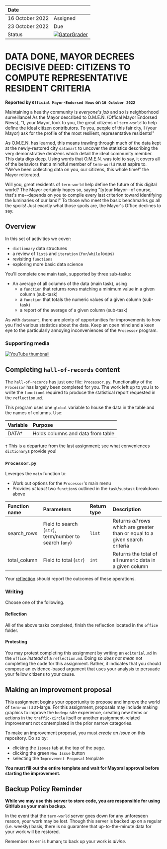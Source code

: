 
| Date              |          |
|:------------------|:---------|
| 16 October 2022 | Assigned |
| 23 October 2022 | Due      |
| Status            | [![GatorGrader](../../actions/workflows/main.yml/badge.svg)](../../actions/workflows/main.yml) |

# DATA DONE, MAYOR DECREES DECISIVE DEED: CITIZENS TO COMPUTE REPRESENTATIVE RESIDENT CRITERIA

**Reported by `Official Mayor-Endorsed News` on `16 October 2022`**

Maintaining a healthy community is _everyone's job_ and so is neighborhood surveillance! As the Mayor 
described to O.M.E.N. (Offical Mayor Endorsed News), "I, your Mayor, look to you, the great citizens
of `term-world` to help define the ideal citizen contributors. To you, people of this fair city, I (your Mayor) ask for the profile of the most resilient, representative residents!"

As O.M.E.N. has learned, this means trawling through much of the data kept at the newly-restored city `datamart` to uncover the statistics describing the very demonstrative denizens which detail the ideal community member. This data digs deep. Using words that O.M.E.N. was told to say, it covers all of the behaviors that a mindful member of `term-world` must aspire to. "We've been collecting data on you, our citizens, this whole time!" the Mayor reiterated.

Will you, great residents of `term-world` help define the future of this digital world? The Mayor certainly hopes so, saying "[y]our Mayor--of course, that's me--depends on you to compile every last criterion toward identifying the luminaries of our land!" To those who meet the basic benchmarks go all the spoils! Just exactly what those spoils are, the Mayor's Office declines to say.

## Overview

In this set of activities we cover:

* `dictionary` data structures
* a review of `list`s and `iteration` (`for`/`while` loops)
* revisiting `functions`
* exploring more basic data science

You'll complete one main task, supported by three sub-tasks:

* An average of all columns of the data (main task), using
  * a `function` that returns rows matching a minimum value in a given column (sub-task)
  * a `function` that totals the numeric values of a given column (sub-task)
  * a report of the average of a given column (sub-task)

As with `datamart`, there are plenty of opportunities for improvements to how you find various statistics about the data. Keep an open mind and a keen eye to the particularly annoying inconveniences of the `Processor` program.

### Supporting media

[![YouTube thumbnail](http://img.youtube.com/vi/SgvHztqxq3s/hqdefault.jpg)](https://youtube.com/playlist?list=PLJvBsjwXNdlGQVIsvaHgamBszfCO6750Z)

## Completing `hall-of-records` content

The `hall-of-records` has just one file: `Processor.py`. Functionality of the `Processor` has largely been completed for you. The work left up to you is to write the `function`s required to produce the statistical report requested in the `reflection.md`.

This program uses one `global` variable to house the data in the table and the names of columns. Use:

|Variable |Purpose |
|:--------|:-------|
|DATA†     |Holds columns and data from table |

`†` This is a departure from the last assignment; see what conveniences `dictionary`s provide you!

### `Processor.py`

Leverges the `main` function to:

* Work out options for the `Processor`'s main menu
* Provides _at least_ two `function`s outlined in the `task`/`subtask` breakdown above


|Function name |Parameters  |Return type | Description                                               |
|:-------------|:-----------|:-----------|:----------------------------------------------------------|
|search_rows        |Field to search (`str`), term/number to search (`any`)       |`list`      |Returns _all_ rows which are greater than or equal to a given search criteria |
|total_column       |Field to total (`str`)             |`int`       |Returns the total of all numeric data in a given column |

Your [reflection](office/reflection.md) should report the outcomes of these operations.

### Writing

Choose one of the following.

#### Reflection

All of the above tasks completed, finish the reflection located in the `office` folder.

#### Protesting

You may protest completing this assignment by writing an `editorial.md` in the `office` _instead_ of a `reflection.md`. Doing so _does not mean_ not completing the code for this assignment. Rather, it indicates that you should compose an evidence-based argument that uses your analysis to persuade your fellow citizens to your cause.

## Making an improvement proposal

This assignment begins your opportunity to propose and improve the world of `term-world` at-large. For this assignment, proposals may include making graphics to improve the `bodega` site experience, creating new items or actions in the `traffic-circle` itself or another assignment-related improvement not contemplated in the prior narrow categories.

To make an improvement proposal, you must _create an issue_ on this repository. Do so by:

* clicking the `Issues` tab at the top of the page.
* clicking the green `New Issue` button
* selecting the `Improvement Proposal` template 

**You must fill out the entire template and wait for Mayoral approval before starting the improvement.**

## Backup Policy Reminder

**While we may use this server to store code, you are responsible for using GitHub as your main backup.**

In the event that the `term-world` server goes down for any unforeseen reason, your work may be lost. Though this server is backed up on a regular (i.e. weekly) basis, there is no guarantee that up-to-the-minute data for your work will be restored.

Remember: to err is human; to back up your work is *divine*.
